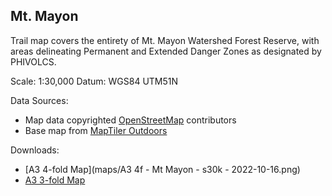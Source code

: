 ## Mt. Mayon

Trail map covers the entirety of Mt. Mayon Watershed Forest Reserve, with areas delineating Permanent and Extended Danger Zones as designated by PHIVOLCS.

Scale: 1:30,000
Datum: WGS84 UTM51N

Data Sources:
* Map data copyrighted [OpenStreetMap](https://www.openstreetmap.org) contributors
* Base map from [MapTiler Outdoors](https://www.maptiler.com)

Downloads:
* [A3 4-fold Map](maps/A3 4f - Mt Mayon - s30k - 2022-10-16.png)
* [A3 3-fold Map](https://bit.ly/3CHXacG)

